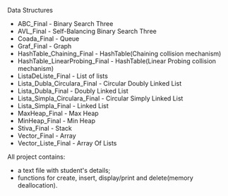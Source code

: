 Data Structures

 - ABC_Final - Binary Search Three
 - AVL_Final - Self-Balancing Binary Search Three
 - Coada_Final - Queue
 - Graf_Final - Graph
 - HashTable_Chaining_Final - HashTable(Chaining collision mechanism)
 - HashTable_LinearProbing_Final - HashTable(Linear Probing collision mechanism)
 - ListaDeListe_Final - List of lists
 - Lista_Dubla_Circulara_Final - Circular Doubly Linked List
 - Lista_Dubla_Final - Doubly Linked List
 - Lista_Simpla_Circulara_Final - Circular Simply Linked List
 - Lista_Simpla_Final - Linked List
 - MaxHeap_Final - Max Heap
 - MinHeap_Final - Min Heap
 - Stiva_Final - Stack
 - Vector_Final - Array
 - Vector_Liste_Final - Array Of Lists

All project contains:
 - a text file with student's details;
 - functions for create, insert, display/print and delete(memory deallocation).
